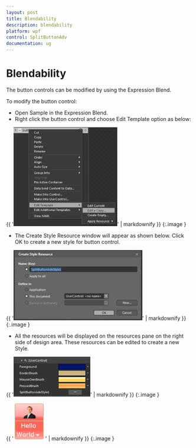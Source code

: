 ```yaml
---
layout: post
title: Blendability
description: blendability
platform: wpf
control: SplitButtonAdv
documentation: ug
---
```


# Blendability

The button controls can be modified by using the Expression Blend.

To modify the button control:

* Open Sample in the Expression Blend. 
* Right click the button control and choose Edit Template option as below:



{{ '![](Blendability_images/Blendability_img1.png)' | markdownify }}
{:.image }




* The Create Style Resource window will appear as shown below. Click OK to create a new style for button control.



{{ '![](Blendability_images/Blendability_img2.png)' | markdownify }}
{:.image }




* All the resources will be displayed on the resources pane on the right side of design area. These resources can be edited to create a new Style.



{{ '![](Blendability_images/Blendability_img3.png)' | markdownify }}
{:.image }




{{ '![](Blendability_images/Blendability_img4.png)' | markdownify }}
{:.image }




